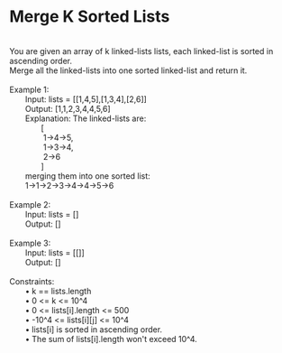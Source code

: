 <h1>Merge K Sorted Lists</h1>
<p><br>
You are given an array of k linked-lists lists, each linked-list is sorted in ascending order.<br>
Merge all the linked-lists into one sorted linked-list and return it.<br>
<br>
Example 1:<br>
&emsp;&emsp;Input: lists = [[1,4,5],[1,3,4],[2,6]]<br>
&emsp;&emsp;Output: [1,1,2,3,4,4,5,6]<br>
&emsp;&emsp;Explanation: The linked-lists are:<br>
&emsp;&emsp;&emsp;&emsp;[<br>
&emsp;&emsp;&emsp;&emsp;  1->4->5,<br>
&emsp;&emsp;&emsp;&emsp;  1->3->4,<br>
&emsp;&emsp;&emsp;&emsp;  2->6<br>
&emsp;&emsp;&emsp;&emsp;]<br>
&emsp;&emsp;merging them into one sorted list:<br>
&emsp;&emsp;1->1->2->3->4->4->5->6<br>
<br>
Example 2:<br>
&emsp;&emsp;Input: lists = []<br>
&emsp;&emsp;Output: []<br>
<br>
Example 3:<br>
&emsp;&emsp;Input: lists = [[]]<br>
&emsp;&emsp;Output: []<br>
<br>
Constraints:<br>
&emsp;&emsp;•	k == lists.length<br>
&emsp;&emsp;•	0 <= k <= 10^4<br>
&emsp;&emsp;•	0 <= lists[i].length <= 500<br>
&emsp;&emsp;•	-10^4 <= lists[i][j] <= 10^4<br>
&emsp;&emsp;•	lists[i] is sorted in ascending order.<br>
&emsp;&emsp;•	The sum of lists[i].length won't exceed 10^4.<br>
</p>


